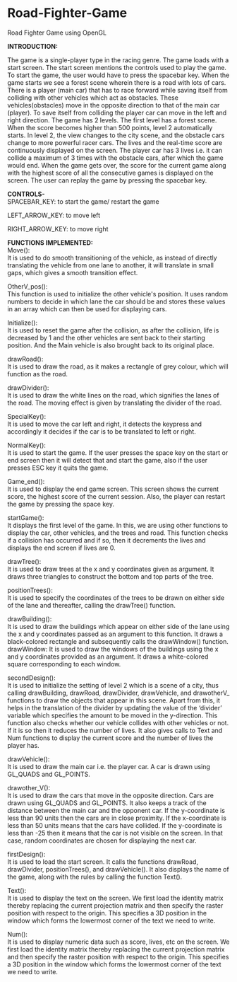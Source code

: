 # Road-Fighter-Game
Road Fighter Game using OpenGL

**INTRODUCTION:**

The game is a single-player type in the racing genre. The game loads with a start screen. The start screen mentions the controls used to play the game. To start the game, the user would have to press the spacebar key. When the game starts we see a forest scene wherein there is a road with lots of cars. There is a player (main car) that has to race forward while saving itself from colliding with other vehicles which act as obstacles. These vehicles(obstacles) move in the opposite direction to that of the main car (player). To save itself from colliding the player car can move in the left and right direction. The game has 2 levels. The first level has a forest scene. When the score becomes higher than 500 points, level 2 automatically starts. In level 2, the view changes to the city scene, and the obstacle cars change to more powerful racer cars. The lives and the real-time score are continuously displayed on the screen. The player car has 3 lives i.e. it can collide a maximum of 3 times with the obstacle cars, after which the game would end. When the game gets over, the score for the current game along with the highest score of all the consecutive games is displayed on the screen. The user can replay the game by pressing the spacebar key.

**CONTROLS-**<br>
SPACEBAR_KEY: to start the game/ restart the game

LEFT_ARROW_KEY: to move left

RIGHT_ARROW_KEY: to move right

**FUNCTIONS IMPLEMENTED:**<br>
Move(): <BR>
It is used to do smooth transitioning of the vehicle, as instead of directly translating the vehicle from one lane to another, it will translate in small gaps, which gives a smooth transition effect.

OtherV_pos(): <BR>
This function is used to initialize the other vehicle's position. It uses random numbers to decide in which lane the car should be and stores these values in an array which can then be used for displaying cars.

Initialize(): <BR>
It is used to reset the game after the collision, as after the collision, life is decreased by 1 and the other vehicles are sent back to their starting position. And the Main vehicle is also brought back to its original place.

drawRoad(): <BR>
It is used to draw the road, as it makes a rectangle of grey colour, which will function as the road.

drawDivider():  <BR>
It is used to draw the white lines on the road, which signifies the lanes of the road. The moving effect is given by translating the divider of the road.

SpecialKey(): <BR>
It is used to move the car left and right, it detects the keypress and accordingly it decides if the car is to be translated to left or right.

NormalKey():  <BR>
It is used to start the game. If the user presses the space key on the start or end screen then it will detect that and start the game, also if the user presses ESC key it quits the game.

Game_end():  <BR>It is used to display the end game screen. This screen shows the current score, the highest score of the current session. Also, the player can restart the game by pressing the space key.

startGame():  <BR>It displays the first level of the game. In this, we are using other functions to display the car, other vehicles, and the trees and road. This function checks if a collision has occurred and if so, then it decrements the lives and displays the end screen if lives are 0.

drawTree(): <BR> It is used to draw trees at the x and y coordinates given as argument. It draws three triangles to construct the bottom and top parts of the tree.

positionTrees():  <BR>It is used to specify the coordinates of the trees to be drawn on either side of the lane and thereafter, calling the drawTree() function.

drawBuilding():  <BR>It is used to draw the buildings which appear on either side of the lane using the x and y coordinates passed as an argument to this function. It draws a black-colored rectangle and subsequently calls the drawWindow() function.
drawWindow: It is used to draw the windows of the buildings using the x and y coordinates provided as an argument. It draws a white-colored square corresponding to each window.

secondDesign():  <BR>It is used to initialize the setting of level 2 which is a scene of a city, thus calling drawBuilding, drawRoad, drawDivider, drawVehicle, and drawotherV_ functions to draw the objects that appear in this scene. Apart from this, it helps in the translation of the divider by updating the value of the ‘divider’ variable which specifies the amount to be moved in the y-direction. This function also checks whether our vehicle collides with other vehicles or not. If it is so then it reduces the number of lives. It also gives calls to Text and Num functions to display the current score and the number of lives the player has.

drawVehicle():  <BR>It is used to draw the main car i.e. the player car. A car is drawn using GL_QUADS and GL_POINTS.

drawother_V():  <BR>It is used to draw the cars that move in the opposite direction. Cars are drawn using GL_QUADS and GL_POINTS. It also keeps a track of the distance between the main car and the opponent car. If the y-coordinate is less than 90 units then the cars are in close proximity. If the x-coordinate is less than 50 units means that the cars have collided. If the y-coordinate is less than -25 then it means that the car is not visible on the screen. In that case, random coordinates are chosen for displaying the next car.


firstDesign():  <BR>It is used to load the start screen. It calls the functions drawRoad, drawDivider,  positionTrees(), and drawVehicle(). It also displays the name of the game, along with the rules by calling the function Text().

Text(): <BR> It is used to display the text on the screen. We first load the identity matrix thereby replacing the current projection matrix and then specify the raster position with respect to the origin. This specifies a 3D position in the window which forms the lowermost corner of the text we need to write.

Num():  <BR>It is used to display numeric data such as score, lives, etc on the screen. We first load the identity matrix thereby replacing the current projection matrix and then specify the raster position with respect to the origin. This specifies a 3D position in the window which forms the lowermost corner of the text we need to write.


